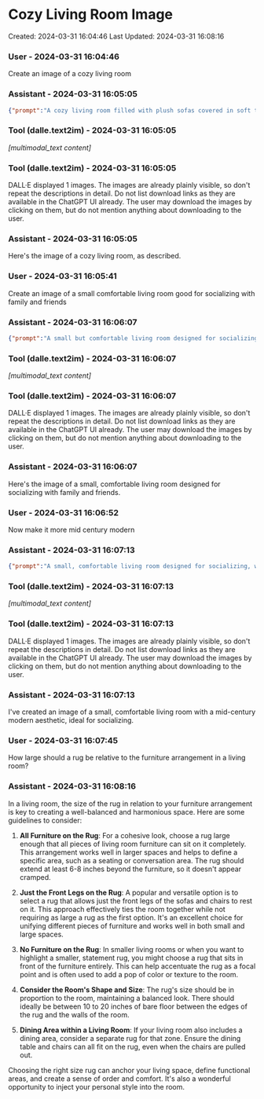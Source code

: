 # Cozy Living Room Image

Created: 2024-03-31 16:04:46
Last Updated: 2024-03-31 16:08:16

### User - 2024-03-31 16:04:46

Create an image of a cozy living room 

### Assistant - 2024-03-31 16:05:05

```json
{"prompt":"A cozy living room filled with plush sofas covered in soft throws, a warm glowing fireplace in the center, and bookshelves filled with books lining the walls. The room is lit by soft, warm light from table lamps, creating a welcoming atmosphere. A large, fluffy area rug covers the floor, and decorative pillows are scattered across the sofas, adding pops of color. In the corner, a small, round wooden coffee table holds a steaming mug of tea and a couple of old, well-loved books. Large windows draped with heavy curtains let in just the right amount of light, completing the cozy ambiance.","size":"1024x1024"}
```

### Tool (dalle.text2im) - 2024-03-31 16:05:05

*[multimodal_text content]*

### Tool (dalle.text2im) - 2024-03-31 16:05:05


DALL·E displayed 1 images. The images are already plainly visible, so don't repeat the descriptions in detail. Do not list download links as they are available in the ChatGPT UI already. The user may download the images by clicking on them, but do not mention anything about downloading to the user.

### Assistant - 2024-03-31 16:05:05

Here's the image of a cozy living room, as described.

### User - 2024-03-31 16:05:41

Create an image of a small comfortable living room good for socializing with family and friends

### Assistant - 2024-03-31 16:06:07

```json
{"prompt":"A small but comfortable living room designed for socializing with family and friends. The room features a U-shaped sectional sofa that maximizes seating, facing a low, central coffee table perfect for games and snacks. The walls are adorned with colorful artwork and photographs that evoke warmth and personal memories. In one corner, a compact entertainment unit holds a television and a selection of board games and movies, ready for a fun night in. Soft, ambient lighting comes from a combination of overhead fixtures and floor lamps, creating a relaxed atmosphere. The flooring is a soft, plush carpet that adds to the room's coziness, and several plants are scattered around, bringing a touch of nature indoors.","size":"1024x1024"}
```

### Tool (dalle.text2im) - 2024-03-31 16:06:07

*[multimodal_text content]*

### Tool (dalle.text2im) - 2024-03-31 16:06:07


DALL·E displayed 1 images. The images are already plainly visible, so don't repeat the descriptions in detail. Do not list download links as they are available in the ChatGPT UI already. The user may download the images by clicking on them, but do not mention anything about downloading to the user.

### Assistant - 2024-03-31 16:06:07

Here's the image of a small, comfortable living room designed for socializing with family and friends.

### User - 2024-03-31 16:06:52

Now make it more mid century modern

### Assistant - 2024-03-31 16:07:13

```json
{"prompt":"A small, comfortable living room designed for socializing, with a mid-century modern aesthetic. The room includes a sleek, U-shaped sectional sofa with clean lines and tapered wooden legs, positioned around a minimalist, low-profile coffee table made of warm wood. The walls are decorated with abstract art and mid-century modern style photographs in simple frames. A vintage entertainment unit on slim legs holds a record player and a selection of vinyl records, alongside a modern television for a blend of old and new. The lighting features geometric-shaped fixtures and floor lamps with slim profiles, enhancing the mid-century vibe. The room is finished with a smooth, hardwood floor and accented by a few carefully chosen, lush green plants in simple, yet elegant planters.","size":"1024x1024"}
```

### Tool (dalle.text2im) - 2024-03-31 16:07:13

*[multimodal_text content]*

### Tool (dalle.text2im) - 2024-03-31 16:07:13


DALL·E displayed 1 images. The images are already plainly visible, so don't repeat the descriptions in detail. Do not list download links as they are available in the ChatGPT UI already. The user may download the images by clicking on them, but do not mention anything about downloading to the user.

### Assistant - 2024-03-31 16:07:13

I've created an image of a small, comfortable living room with a mid-century modern aesthetic, ideal for socializing.

### User - 2024-03-31 16:07:45

How large should a rug be relative to the furniture arrangement in a living room?

### Assistant - 2024-03-31 16:08:16

In a living room, the size of the rug in relation to your furniture arrangement is key to creating a well-balanced and harmonious space. Here are some guidelines to consider:

1. **All Furniture on the Rug**: For a cohesive look, choose a rug large enough that all pieces of living room furniture can sit on it completely. This arrangement works well in larger spaces and helps to define a specific area, such as a seating or conversation area. The rug should extend at least 6-8 inches beyond the furniture, so it doesn't appear cramped.

2. **Just the Front Legs on the Rug**: A popular and versatile option is to select a rug that allows just the front legs of the sofas and chairs to rest on it. This approach effectively ties the room together while not requiring as large a rug as the first option. It's an excellent choice for unifying different pieces of furniture and works well in both small and large spaces.

3. **No Furniture on the Rug**: In smaller living rooms or when you want to highlight a smaller, statement rug, you might choose a rug that sits in front of the furniture entirely. This can help accentuate the rug as a focal point and is often used to add a pop of color or texture to the room.

4. **Consider the Room's Shape and Size**: The rug's size should be in proportion to the room, maintaining a balanced look. There should ideally be between 10 to 20 inches of bare floor between the edges of the rug and the walls of the room.

5. **Dining Area within a Living Room**: If your living room also includes a dining area, consider a separate rug for that zone. Ensure the dining table and chairs can all fit on the rug, even when the chairs are pulled out.

Choosing the right size rug can anchor your living space, define functional areas, and create a sense of order and comfort. It's also a wonderful opportunity to inject your personal style into the room.

